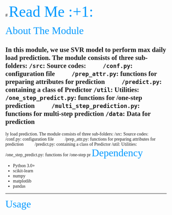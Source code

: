 <head>
<style type="text/css">
body {font-family: Consolas;}
</style>
</head>
# <font color=#0099ff size = 20 face="Consolas"> Read Me :+1:</font>

<font color=#0099ff size=6 face="Consolas"> About The Module</font>

<font face = "Consolas">In this module, we use SVR model to perform max daily load prediction. 
The module consists of three sub-folders: 
`/src`: Source codes:
&emsp;&emsp; `/conf.py`: configuration file
&emsp;&emsp; `/prep_attr.py`: functions for preparing attributes for prediction
&emsp;&emsp; `/predict.py`: containing a class of Predictor
`/util`: Utilities:
&emsp;&emsp; `/one_step_predict.py`: functions for /one-step prediction
&emsp;&emsp; `/multi_step_prediction.py`: functions for multi-step prediction
`/data`: Data for prediction
</font>
---
ly load prediction.
The module consists of three sub-folders:
/src: Source codes:
   /conf.py: configuration file
   /prep_attr.py: functions for preparing attributes for prediction
   /predict.py: containing a class of Predictor
/util: Utilities:
   /one_step_predict.py: functions for /one-step pr
<font color=#0099ff size=6 face="Consolas"> Dependency</font>
<font face="Consolas">
<ul>
<li>Python 3.0+</li>
<li>scikit-learn</li>
<li>numpy</li>
<li>matplotlib</li>
<li>pandas</li>
</ul>
</font>

---
<font color=#0099ff size=6 face="Consolas"> Usage</font>